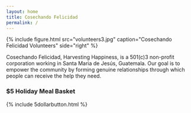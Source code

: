 ```yaml
---
layout: home
title: Cosechando Felicidad
permalink: /
---
```


{% include figure.html src="volunteers3.jpg" caption="Cosechando Felicidad Volunteers" side="right" %}

Cosechando Felicidad, Harvesting Happiness, is a 501(c)3 non-profit corporation working in Santa Maria de Jesús, Guatemala. Our goal is to empower the community by forming genuine relationships through which people can receive the help they need.

<div class="col-sm-6">
	<h3>$5 Holiday Meal Basket</h3>
	{% include 5dollarbutton.html %}
</div>
